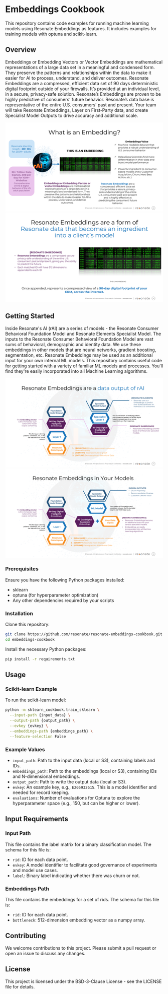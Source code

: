 
# Embeddings Cookbook

This repository contains code examples for running machine learning models using Resonate Embeddings as features. It includes examples for training models with optuna and scikit-learn.

## Overview

Embeddings or Embedding Vectors or Vector Embeddings are mathematical representations of a large data set in a meaningful and condensed form. They preserve the patterns and relationships within the data to make it easier for AI to process, understand, and deliver outcomes.
Resonate Embeddings are a compressed, efficient data set of 90 days deterministic digital footprint outside of your firewalls. It’s provided at an individual level, in a secure, privacy-safe solution. Resonate’s Embeddings are proven to be highly predictive of consumers’ future behavior.
Resonate’s data base is representative of the entire U.S. consumers’ past and present.
Your team will take Resonate Embeddings, Layer on First-Party data, and create Specialist Model Outputs to drive accuracy and additional scale.

![./imgs/embedding01.png](./imgs/embedding01.png)
![./imgs/embedding02.png](./imgs/embedding02.png)

## Getting Started

Inside Resonate's AI (rAI) are a series of models - the Resonate Consumer Behavioral Foundation Model and Resonate Elements Specialist Model. The inputs to the Resonate Consumer Behavioral Foundation Model are vast sums of behavioral, demographic and identity data. We use these embeddings in other models that are neural networks, gradient boosting, segmentation, etc.
Resonate Embeddings may be used as an additional input for your own internal ML models. This repository contains useful code for getting started with a variety of familiar ML models and processes. You'll find they're easily incorporated into all Machine Learning algorithms.

![./imgs/embedding03.png](./imgs/embedding03.png)
![./imgs/embedding04.png](./imgs/embedding04.png)

### Prerequisites

Ensure you have the following Python packages installed:

- sklearn
- optuna (for hyperparameter optimization)
- Any other dependencies required by your scripts

### Installation

Clone this repository:

```bash
git clone https://github.com/resonate/resonate-embeddings-cookbook.git
cd embeddings-cookbook
```

Install the necessary Python packages:

```bash
pip install -r requirements.txt
```

## Usage

### Scikit-learn Example

To run the scikit-learn model:

```bash
python -m sklearn_cookbook.train_sklearn \
  --input-path {input_data} \
  --output-path {output_path} \
  --evkey {evkey} \
  --embeddings-path {embeddings_path} \
  --feature-selection False
```

### Example Values

- `input_path`: Path to the input data (local or S3), containing labels and IDs.
- `embeddings_path`: Path to the embeddings (local or S3), containing IDs and N-dimensional embeddings.
- `output_path`: Path to write the output data (local or S3).
- `evkey`: An example key, e.g., `E205932615`. This is a model identifier and needed for record keeping.
- `evaluations`: Number of evaluations for Optuna to explore the hyperparameter space (e.g., 150, but can be higher or lower).

## Input Requirements

### Input Path

This file contains the label matrix for a binary classification model. The schema for this file is:

- `rid`: ID for each data point.
- `evkey`: A model identifier to facilitate good governance of experiments and model use cases.
- `label`: Binary label indicating whether there was churn or not.

### Embeddings Path

This file contains the embeddings for a set of rids. The schema for this file is:

- `rid`: ID for each data point.
- `bottleneck`: 512-dimension embedding vector as a numpy array.

## Contributing

We welcome contributions to this project. Please submit a pull request or open an issue to discuss any changes.

## License

This project is licensed under the BSD-3-Clause License - see the LICENSE file for details.
